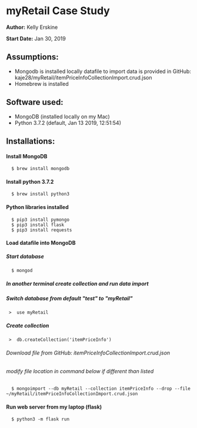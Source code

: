 # myRetail Case Study

**Author:**  Kelly Erskine

**Start Date:**  Jan 30, 2019

## Assumptions:
 -  Mongodb is installed locally 
              datafile to import data is provided in GitHub: kaje28/myRetail/itemPriceInfoCollectionImport.crud.json
 -  Homebrew is installed


## Software used:
 -  MongoDB (installed locally on my Mac)
 -  Python 3.7.2 (default, Jan 13 2019, 12:51:54)

 
 ##  Installations:

  ####  Install MongoDB
      $ brew install mongodb
      
  ####  Install python 3.7.2
      $ brew install python3
 
  #### Python libraries installed
      $ pip3 install pymongo
      $ pip3 install flask
      $ pip3 install requests


  ####  Load datafile into MongoDB
  #####  Start database
      $ mongod
      
 ##### In another terminal create collection and run data import
 #####  Switch database from default "test" to "myRetail"
     >  use myRetail
 ##### Create collection
     >  db.createCollection('itemPriceInfo')
  ###### *Download file from GitHub: itemPriceInfoCollectionImport.crud.json*
  
   ###### *modify file location in command below if different than listed*
      $ mongoimport --db myRetail --collection itemPriceInfo --drop --file ~/myRetail/itemPriceInfoCollectionImport.crud.json
      
      
  #### Run web server from my laptop (flask)
      $ python3 -m flask run
